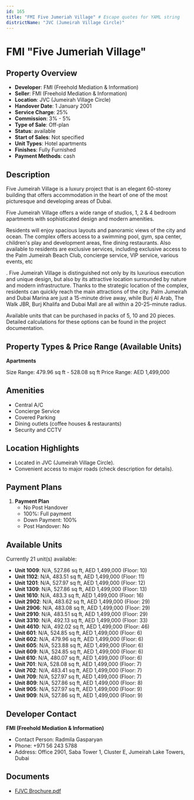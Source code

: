 ```yaml
---
id: 165
title: "FMI Five Jumeriah Village" # Escape quotes for YAML string
districtName: "JVC (Jumeirah Village Circle)"
---
```


# FMI "Five Jumeriah Village"

## Property Overview
- **Developer**: FMI (Freehold Mediation & Information)
- **Seller**: FMI (Freehold Mediation & Information)
- **Location**: JVC (Jumeirah Village Circle)
- **Handover Date**: 1 January 2001
- **Service Charge**: 25%
- **Commission**: 3% - 5%
- **Type of Sale**: Off-plan
- **Status**: available
- **Start of Sales**: Not specified
- **Unit Types**: Hotel apartments
- **Finishes**: Fully Furnished
- **Payment Methods**: cash

## Description
Five Jumeirah Village is a luxury project that is an elegant 60-storey building that offers accommodation in the heart of one of the most picturesque and developing areas of Dubai. 

Five Jumeirah Village offers a wide range of studios, 1, 2 & 4 bedroom apartments with sophisticated design and modern amenities. 

Residents will enjoy spacious layouts and panoramic views of the city and ocean. The complex offers access to a swimming pool, gym, spa center, children's play and development areas, fine dining restaurants. Also available to residents are exclusive services, including exclusive access to the Palm Jumeirah Beach Club, concierge service, VIP service, various events, etc

. Five Jumeirah Village is distinguished not only by its luxurious execution and unique design, but also by its attractive location surrounded by nature and modern infrastructure. Thanks to the strategic location of the complex, residents can quickly reach the main attractions of the city. Palm Jumeirah and Dubai Marina are just a 15-minute drive away, while Burj Al Arab, The Walk JBR, Burj Khalifa and Dubai Mall are all within a 20-25-minute radius. 

Available units that can be purchased in packs of 5, 10 and 20 pieces. Detailed calculations for these options can be found in the project documentation.

## Property Types & Price Range (Available Units)
**Apartments**

Size Range: 479.96 sq ft - 528.08 sq ft
Price Range: AED 1,499,000

## Amenities
- Central A/C
- Concierge Service
- Covered Parking
- Dining outlets  (coffee houses & restaurants)
- Security and CCTV

## Location Highlights
- Located in JVC (Jumeirah Village Circle).
- Convenient access to major roads (check description for details).

## Payment Plans
1. **Payment Plan**
   - No Post Handover
   - 100%: Full payment
   - Down Payment: 100%
   - Post Handover: No

## Available Units
Currently 21 unit(s) available:
- **Unit 1009**: N/A, 527.86 sq ft, AED 1,499,000 (Floor: 10)
- **Unit 1102**: N/A, 483.51 sq ft, AED 1,499,000 (Floor: 11)
- **Unit 1201**: N/A, 527.97 sq ft, AED 1,499,000 (Floor: 12)
- **Unit 1309**: N/A, 527.86 sq ft, AED 1,499,000 (Floor: 13)
- **Unit 1610**: N/A, 483.3 sq ft, AED 1,499,000 (Floor: 16)
- **Unit 2902**: N/A, 483.62 sq ft, AED 1,499,000 (Floor: 29)
- **Unit 2906**: N/A, 483.08 sq ft, AED 1,499,000 (Floor: 29)
- **Unit 2910**: N/A, 483.51 sq ft, AED 1,499,000 (Floor: 29)
- **Unit 3310**: N/A, 492.13 sq ft, AED 1,499,000 (Floor: 33)
- **Unit 4610**: N/A, 492.02 sq ft, AED 1,499,000 (Floor: 46)
- **Unit 601**: N/A, 524.85 sq ft, AED 1,499,000 (Floor: 6)
- **Unit 602**: N/A, 479.96 sq ft, AED 1,499,000 (Floor: 6)
- **Unit 605**: N/A, 523.88 sq ft, AED 1,499,000 (Floor: 6)
- **Unit 609**: N/A, 524.85 sq ft, AED 1,499,000 (Floor: 6)
- **Unit 610**: N/A, 480.07 sq ft, AED 1,499,000 (Floor: 6)
- **Unit 701**: N/A, 528.08 sq ft, AED 1,499,000 (Floor: 7)
- **Unit 702**: N/A, 483.41 sq ft, AED 1,499,000 (Floor: 7)
- **Unit 709**: N/A, 527.97 sq ft, AED 1,499,000 (Floor: 7)
- **Unit 809**: N/A, 527.86 sq ft, AED 1,499,000 (Floor: 8)
- **Unit 905**: N/A, 527.97 sq ft, AED 1,499,000 (Floor: 9)
- **Unit 909**: N/A, 527.86 sq ft, AED 1,499,000 (Floor: 9)

## Developer Contact
**FMI (Freehold Mediation & Information)**
- Contact Person: Radmila Gasparyan
- Phone: +971 56 243 5788
- Address: Office 2901, Saba Tower 1, Cluster E, Jumeirah Lake Towers, Dubai

## Documents
- [FJVC Brochure.pdf](https://cdn.geniemap.net/2023/06/22/d6DAx79119VRBz9j3Hm0qDnpChoO16FV7LSToiF1.pdf)
